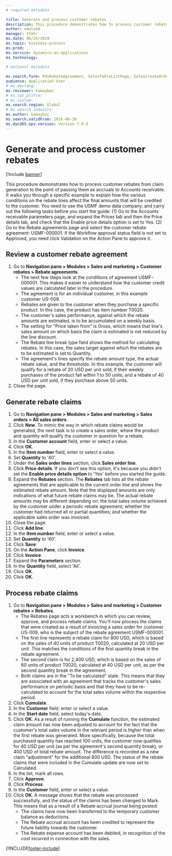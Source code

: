 ```yaml
--- 
# required metadata 
 
title: Generate and process customer rebates
description: This procedure demonstrates how to process customer rebates from claim generation to the point of passing them as accruals to Accounts receivable. 
author: omulvad
manager: tfehr 
ms.date: 06/25/2019
ms.topic: business-process 
ms.prod:  
ms.service: dynamics-ax-applications 
ms.technology:  
 
# optional metadata 
 
ms.search.form: PdsRebateAgreement, SalesTableListPage, SalesCreateOrder, SalesTable, MCRPriceHistory, SalesEditLines,  PdsRebateTableListPage, MCRBrokerWriteOffReason, MRCHierarchyAddCust, PdsItemRebateGroup, PdsRebate, PdsRebateProgramTMATable, PdsRebateTable, PdsRebateTableListPagePreviewPane, PdsRebateTrans, PdsRebateType_CustLookup   
audience: Application User 
# ms.devlang:  
ms.reviewer: kamaybac
# ms.tgt_pltfrm:  
# ms.custom:  
ms.search.region: Global
# ms.search.industry: 
ms.author: kamaybac
ms.search.validFrom: 2016-06-30 
ms.dyn365.ops.version: Version 7.0.0 
---
```

# Generate and process customer rebates

[!include [banner](../../includes/banner.md)]

This procedure demonstrates how to process customer rebates from claim generation to the point of passing them as accruals to Accounts receivable. It walks you through a specific example to explain how the various conditions on the rebate lines affect the final amounts that will be credited to the customer. You need to use the USMF demo data company, and carry out the following tasks before you start the guide: (1) Go to the Accounts receivable parameters page, and expand the Prices tab and then the Price details tab, and check that the Enable price details option is set to Yes. (2) Go to the Rebate agreements page and select the customer rebate agreement: USMF-000001. If the Workflow approval status field is not set to Approved, you need click Validation on the Action Pane to approve it.


## Review a customer rebate agreement
1. Go to **Navigation pane > Modules > Sales and marketing > Customer rebates > Rebate agreements**.
    - The next few steps look at the conditions of agreement USMF-000001. This makes it easier to understand how the customer credit values are calculated later in the procedure.  
    - The agreement is for an individual customer, in this example customer US-009.  
    - Rebates are given to the customer when they purchase a specific product. In this case, the product has item number T0020.   
    - The customer's sales performance, against which the rebate amounts are estimated, is to be accumulated on a weekly basis.  
    - The setting for "Price taken from" is Gross, which means that line's sales amount on which basis the claim is estimated is not reduced by the line discount.  
    - The Rebate line break type field shows the method for calculating rebates. In this case, the sales target against which the rebates are to be estimated is set to Quantity.   
    - The agreement's lines specify the rebate amount type, the actual rebate value, and the thresholds. In this example, the customer will qualify for a rebate of 20 USD per unit sold, if their weekly purchases of the product fall within 1 to 50 units; and a rebate of 40 USD per unit sold, if they purchase above 50 units.  
2. Close the page.

## Generate rebate claims
1. Go to **Navigation pane > Modules > Sales and marketing > Sales orders > All sales orders**.
2. Click **New**. To mimic the way in which rebate claims would be generated, the next task is to create a sales order, where the product and quantity will qualify the customer in question for a rebate.    
3. In the **Customer account** field, enter or select a value.
4. Click **OK**.
5. In the **Item number** field, enter or select a value.
6. Set **Quantity** to '40'.
7. Under the **Sales order lines** section, click **Sales order line**.
8. Click **Price details**. If you don't see this option, it's because you didn't set the **Enable price details option** to 'Yes' before you started the guide.     
9. Expand the **Rebates** section. The **Rebates** tab lists all the rebate agreements that are applicable to the current order line and shows the estimated rebate amount. Note that the displayed amounts are only indications of what future rebate claims may be. The actual rebate amounts may be different depending on: the total sales volume achieved by the customer under a periodic rebate agreement; whether the customer had returned all or partial quantities; and whether the applicable sales order was invoiced.
10. Close the page.
11. Click **Add line**.
12. In the **Item number** field, enter or select a value.
13. Set **Quantity** to '60'.
14. Click **Save**.
15. On the **Action Pane**, click **Invoice**.
16. Click **Invoice**.
17. Expand the **Parameters** section.
18. In the **Quantity** field, select 'All'.
19. Click **OK**.
20. Click **OK**.

## Process rebate claims
1. Go to **Navigation pane > Modules > Sales and marketing > Customer rebates > Rebates**.
    - The Rebates page acts a workbench in which you can review, approve, and process rebate claims. You'll now process the claims that were created as a result of invoicing a sales order for customer US-009, who is the subject of the rebate agreement USMF-000001.   
    - The first line represents a rebate claim for 800 USD, which is based on the sales of 40 units of product T0020, calculated at 20 USD per unit. This matches the conditions of the first quantity break in the rebate agreement.  
    - The second claim is for 2,400 USD, which is based on the sales of 60 units of product T0020, calculated at 40 USD per unit, as per the second quantity break in the agreement.  
    - Both claims are in the "To be calculated" state. This means that they are associated with an agreement that tracks the customer's sales performance on periodic basis and that they have to be re-calculated to account for the total sales volume within the respective period.   
2. Click **Cumulate**.
3. In the **Customer** field, enter or select a value.
4. In the **Start date** field, select today's date.
5. Click **OK**. As a result of running the **Cumulate** function, the estimated claim amount has now been adjusted to account for the fact that the customer's total sales volume in the relevant period is higher than when the first rebate was generated. More specifically, because the total purchased quantity has reached 100 units, the customer now qualifies for 40 USD per unit (as per the agreement's second quantity break), or 400 USD of total rebate amount. The difference is recorded as a new claim "adjustment" for the additional 800 USD. The status of the rebate claims that were included in the Cumulate update are now set to Calculated. 
6. In the list, mark all rows.
7. Click **Approve**.
8. Click **Process**.
9. In the **Customer** field, enter or select a value.
10. Click **OK**. A message shows that the rebate was processed successfully, and the status of the claims has been changed to Mark. This means that as a result of a Rebate accrual journal being posted:
    - The claims have now been transferred to the temporary customer balance as deductions.
    - The Rebate accrual account has been credited to represent the future liability towards the customer.
    - The Rebate expense account has been debited, in recognition of the cost incurred in connection with the sales.   



[!INCLUDE[footer-include](../../../includes/footer-banner.md)]